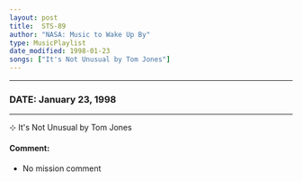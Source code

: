 ```yaml
---
layout: post
title:  STS-89
author: "NASA: Music to Wake Up By"
type: MusicPlaylist
date_modified: 1998-01-23
songs: ["It's Not Unusual by Tom Jones"]
---
```


----
### DATE: January 23, 1998
----
⊹ It's Not Unusual by Tom Jones

#### Comment:
* No mission comment



<br/>
<center>
	<a target="_blank"
	   href="https://twitter.com/intent/tweet?hashtags=Space,NASA,Playlist,NASAWakeupCalls,SpaceProgram&text={{ page.author}}, '{{ page.songs.first }}' {{ page.title }}, {{ page.date | date: '%B %d, %Y' }}. {{ site.url }}{{ page.url }} @nasawakeupcalls">
	   <i class="fab fa-twitter" alt="Tweet this page" style="font-size: 1.3em;"></i>
	</a>
	&nbsp; 	<i class="fas fa-user-astronaut" style="font-size: 1.5em;"></i> &nbsp;
    <a type="amzn" search="'It's Not Unusual by Tom Jones'" category="popular music">
        <i class="fab fa-amazon" style="font-size: 1.3em;"></i>
    </a>
</center>
